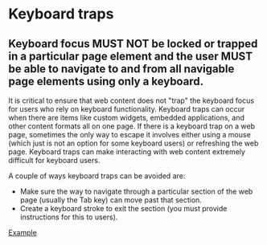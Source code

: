 # Keyboard traps

## Keyboard focus MUST NOT be locked or trapped in a particular page element and the user MUST be able to navigate to and from all navigable page elements using only a keyboard.

It is critical to ensure that web content does not "trap" the keyboard focus for users who rely on keyboard functionality. Keyboard traps can occur when there are items like custom widgets, embedded applications, and other content formats all on one page. If there is a keyboard trap on a web page, sometimes the only way to escape it involves either using a mouse (which just is not an option for some keyboard users) or refreshing the web page. Keyboard traps can make interacting with web content extremely difficult for keyboard users.

A couple of ways keyboard traps can be avoided are:

- Make sure the way to navigate through a particular section of the web page (usually the Tab key) can move past that section.
- Create a keyboard stroke to exit the section (you must provide instructions for this to users).

[Example](https://dequeuniversity.com/assets/html/module-input-methods/keyboard-trap/bad.html)